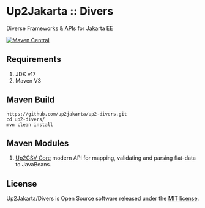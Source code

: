 # Up2Jakarta :: Divers

Diverse Frameworks & APIs for Jakarta EE

[![Maven Central](https://maven-badges.herokuapp.com/maven-central/net.bytebuddy/byte-buddy/badge.svg?style=for-the-badge&version=1.3.0)](https://central.sonatype.com/artifact/io.github.up2jakarta/up2-divers)

## Requirements

1. JDK v17
2. Maven V3

## Maven Build

```
https://github.com/up2jakarta/up2-divers.git
cd up2-divers/
mvn clean install
```

## Maven Modules

1. [Up2CSV Core](./up2csv-core/README.md) modern API for mapping, validating and parsing flat-data to JavaBeans.

## License

Up2Jakarta/Divers is Open Source software released under the [MIT license](./LICENSE.txt).

